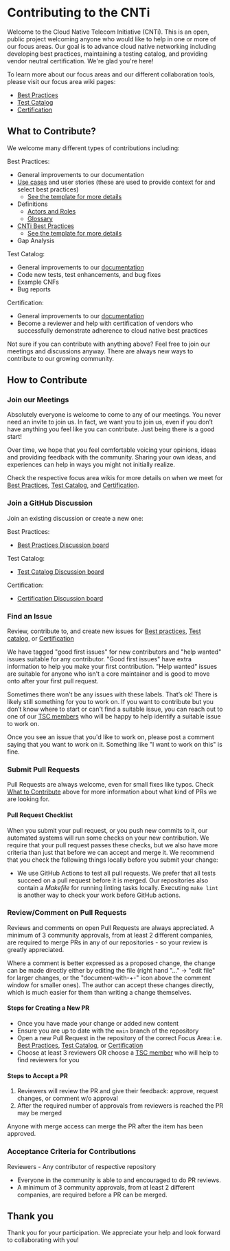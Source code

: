 # Contributing to the CNTi

Welcome to the Cloud Native Telecom Initiative (CNTi). This is an open, public project welcoming anyone who would like to help in one or more of our focus areas.  Our goal is to advance cloud native networking including developing best practices, maintaining a testing catalog, and providing vendor neutral certification.  We're glad you're here!

To learn more about our focus areas and our different collaboration tools, please visit our focus area wiki pages:

- [Best Practices](https://wiki.lfnetworking.org/x/HAAxBw)
- [Test Catalog](https://wiki.lfnetworking.org/x/HgAxBw)
- [Certification](https://wiki.lfnetworking.org/x/IAAxBw)

## What to Contribute?

We welcome many different types of contributions including:

Best Practices:
- General improvements to our documentation
- [Use cases](https://github.com/lfn-cnti/bestpractices/blob/main/doc/use-case/) and user stories (these are used to provide context for and select best practices)
  - [See the template for more details](https://github.com/lfn-cnti/bestpractices/blob/main/doc/use-case/NNNN-UC-template.md)
- Definitions
  - [Actors and Roles](https://github.com/lfn-cnti/bestpractices/discussions/30)
  - [Glossary](https://github.com/lfn-cnti/bestpractices/blob/main/doc/glossary.md)
- [CNTi Best Practices](https://github.com/lfn-cnti/bestpractices/blob/main/doc/best_cnf_dev.md)
  - [See the template for more details](https://github.com/lfn-cnti/bestpractices/blob/main/doc/cbpps/NNNN-cbpp-template.md)
- Gap Analysis

Test Catalog:
- General improvements to our [documentation](https://github.com/lfn-cnti/testsuite/blob/main/docs/TEST_DOCUMENTATION.md)
- Code new tests, test enhancements, and bug fixes
- Example CNFs
- Bug reports

Certification:
- General improvements to our [documentation](https://github.com/lfn-cnti/certification)
- Become a reviewer and help with certification of vendors who successfully demonstrate adherence to cloud native best practices

Not sure if you can contribute with anything above?  Feel free to join our meetings and discussions anyway.  There are always new ways to contribute to our growing community.  

## How to Contribute

### Join our Meetings

Absolutely everyone is welcome to come to any of our meetings. You never need an invite to join us. In fact, we want you to join us, even if you don’t have anything you feel like you can  contribute. Just being there is a good start!

Over time, we hope that you feel comfortable voicing your opinions, ideas and providing feedback with the community. Sharing your own ideas, and experiences can help in ways you might not initially realize.

Check the respective focus area wikis for more details on when we meet for [Best Practices](https://wiki.lfnetworking.org/x/HAAxBw), [Test Catalog](https://wiki.lfnetworking.org/x/HgAxBw), and [Certification](https://wiki.lfnetworking.org/x/IAAxBw). 

### Join a GitHub Discussion

Join an existing discussion or create a new one:

Best Practices:
- [Best Practices Discussion board](https://github.com/lfn-cnti/bestpractices/discussions)

Test Catalog:
- [Test Catalog Discussion board](https://github.com/lfn-cnti/testsuite/discussions)

Certification:
- [Certification Discussion board](https://github.com/lfn-cnti/certification/discussions)

### Find an Issue

Review, contribute to, and create new issues for [Best practices](https://github.com/lfn-cnti/bestpractices/issues), [Test catalog](https://github.com/lfn-cnti/testsuite/issues), or [Certification](https://github.com/lfn-cnti/certification/issues)

We have tagged "good first issues" for new contributors and "help wanted" issues suitable for any contributor. "Good first issues" have extra information to help you make your first contribution. "Help wanted" issues are suitable for anyone who isn't a core maintainer and is good to move onto after your first pull request.

Sometimes there won’t be any issues with these labels. That’s ok! There is likely still something for you to work on. If you want to contribute but you don’t know where to start or can't find a suitable issue, you can reach out to one of our [TSC members](https://wiki.lfnetworking.org/display/LN/CNTi+Governance) who will be happy to help identify a suitable issue to work on.   

Once you see an issue that you'd like to work on, please post a comment saying that you want to work on it. Something like "I want to work on this" is fine.

### Submit Pull Requests

Pull Requests are always welcome, even for small fixes like typos. Check [What to Contribute](#what-to-contribute) above for more information about what kind of PRs we are looking for.

#### Pull Request Checklist

When you submit your pull request, or you push new commits to it, our automated systems will run some checks on your new contribution. We require that your pull request passes these checks, but we also have more criteria than just that before we can accept and merge it. We recommend that you check the following things locally before you submit your change:

- We use GitHub Actions to test all pull requests. We prefer that all tests succeed on a pull request before it is merged. Our repositories also contain a *Makefile* for running linting tasks locally. Executing `make lint` is another way to check your work before GitHub actions.

### Review/Comment on Pull Requests

Reviews and comments on open Pull Requests are always appreciated.  A minimum of 3 community approvals, from at least 2 different companies, are required to merge PRs in any of our repositories -  so your review is greatly appreciated.

Where a comment is better expressed as a proposed change, the change can be made directly either by editing the file (right hand "..." -> "edit file" for larger changes, or the "document-with-+-" icon above the comment window for smaller ones).   The author can accept these changes directly, which is much easier for them than writing a change themselves.

#### Steps for Creating a New PR

- Once you have made your change or added new content
- Ensure you are up to date with the `main` branch of the repository
- Open a new Pull Request in the repository of the correct Focus Area: i.e. [Best Practices](https://github.com/lfn-cnti/bestpractices/pulls), [Test Catalog](https://github.com/lfn-cnti/testsuite/pulls), or [Certification](https://github.com/lfn-cnti/certification/pulls)
- Choose at least 3 reviewers OR choose a [TSC member](https://wiki.lfnetworking.org/x/pwAxBw) who will help to find reviewers for you

#### Steps to Accept a PR

1. Reviewers will review the PR and give their feedback: approve, request changes, or comment w/o approval
1. After the required number of approvals from reviewers is reached the PR may be merged

Anyone with merge access can merge the PR after the item has been approved.

### Acceptance Criteria for Contributions

Reviewers - Any contributor of respective repository

- Everyone in the community is able to and encouraged to do PR reviews. 
- A minimum of 3 community approvals, from at least 2 different companies, are required before a PR can be merged.

## Thank you

Thank you for your participation. We appreciate your help and look forward to collaborating with you!
